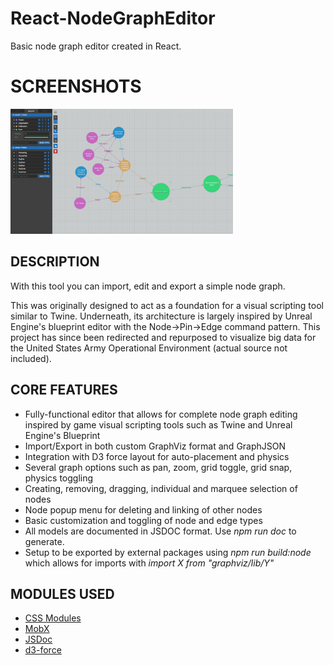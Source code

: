 # React-NodeGraphEditor
Basic node graph editor created in React.

# SCREENSHOTS
[<img alt="1" src="screenshots/1.jpg" height="200">](/screenshots/1.jpg)

## DESCRIPTION
With this tool you can import, edit and export a simple node graph.

This was originally designed to act as a foundation for a visual scripting tool similar to Twine. Underneath, its architecture is largely inspired by Unreal Engine's blueprint editor with the Node->Pin->Edge command pattern. This project has since been redirected and repurposed to visualize big data for the United States Army Operational Environment (actual source not included).

## CORE FEATURES
- Fully-functional editor that allows for complete node graph editing inspired by game visual scripting tools such as Twine and Unreal Engine's Blueprint
- Import/Export in both custom GraphViz format and GraphJSON
- Integration with D3 force layout for auto-placement and physics
- Several graph options such as pan, zoom, grid toggle, grid snap, physics toggling
- Creating, removing, dragging, individual and marquee selection of nodes
- Node popup menu for deleting and linking of other nodes
- Basic customization and toggling of node and edge types
- All models are documented in JSDOC format. Use *npm run doc* to generate.
- Setup to be exported by external packages using *npm run build:node* which allows for imports with *import X from "graphviz/lib/Y"*

## MODULES USED
- [CSS Modules](https://facebook.github.io/create-react-app/docs/adding-a-css-modules-stylesheet)
- [MobX](https://github.com/mobxjs/mobx)
- [JSDoc](https://github.com/jsdoc3/jsdoc)
- [d3-force](https://github.com/d3/d3-force)